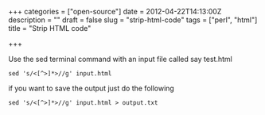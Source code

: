 +++
categories = ["open-source"]
date = 2012-04-22T14:13:00Z
description = ""
draft = false
slug = "strip-html-code"
tags = ["perl", "html"]
title = "Strip HTML code"

+++


Use the sed terminal command with an input file called say test.html

    sed 's/<[^>]*>//g' input.html

if you want to save the output just do the following

    sed 's/<[^>]*>//g' input.html > output.txt


